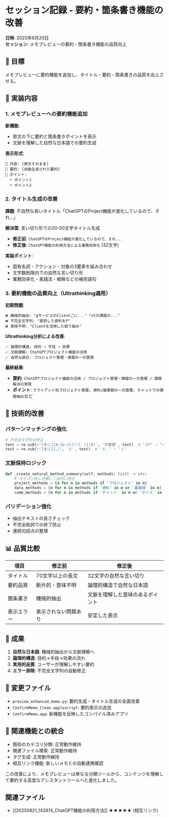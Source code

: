 # セッション記録 - 要約・箇条書き機能の改善

**日時**: 2025年6月20日  
**セッション**: メモプレビューの要約・箇条書き機能の品質向上

## 🎯 目標

メモプレビューに要約機能を追加し、タイトル・要約・箇条書きの品質を向上させる。

## 📝 実装内容

### 1. メモプレビューへの要約機能追加

**新機能**:
- 原文の下に要約と箇条書きポイントを表示
- 文脈を理解した自然な日本語での要約生成

**表示形式**:
```
📄 内容: [原文そのまま]
📝 要約: [自動生成された要約]
📌 ポイント:
  • ポイント1
  • ポイント2
```

### 2. タイトル生成の改善

**課題**: 不自然な長いタイトル「ChatGPTのProject機能が進化しているので、それ...」

**解決策**: 言い切り形での20-50文字タイトル生成
- **修正前**: `ChatGPTのProject機能が進化しているので、それ...`
- **修正後**: `ChatGPT機能の利用方法による業務効率化` (32文字)

**実装ポイント**:
- 固有名詞・アクション・対象の3要素を組み合わせ
- 文字数制限内での自然な言い切り形
- 業務効率化・実践法・戦略などの補完語句

### 3. 要約機能の品質向上（Ultrathinking適用）

**初期問題**:
```
❌ 機械的抽出: "gサービスのClientごに..." "ntの課題の..."
❌ 不完全文字列: "提供した資料をP"
❌ 意味不明: "Clientを活用した取り組み"
```

**Ultrathinking分析による改善**:
```
✅ 論理的構造: 目的 → 手段 → 効果
✅ 文脈理解: ChatGPTプロジェクト機能の活用
✅ 自然な統合: プロジェクト管理・情報の一元管理
```

**最終結果**:
- **要約**: `ChatGPTプロジェクト機能の活用 / プロジェクト管理・情報の一元管理 / 課題解決の実現`
- **ポイント**: `クライアント別プロジェクト管理`、`資料/議事録の一元管理`、`チャットでの課題抽出`など

## 🔧 技術的改善

### パターンマッチングの強化

```python
# 不完全文字列の修正
text = re.sub(r'[をに][A-Za-z](?:[、/]|$)', 'の管理', text)  # "をP" → "の管理"
text = re.sub(r'[をに][、]', 'と', text)  # "を、" → "と"
```

### 文脈保持ロジック

```python
def _create_natural_method_summary(self, methods: list) -> str:
    # カテゴリ別に分類して自然に統合
    project_methods = [m for m in methods if 'プロジェクト' in m]
    data_methods = [m for m in methods if '資料' in m or '議事録' in m]
    comm_methods = [m for m in methods if 'チャット' in m or 'ボイス' in m]
```

### バリデーション強化

- 抽出テキストの長さチェック
- 不完全助詞での終了防止
- 連続句読点の整理

## 📊 品質比較

| 項目 | 修正前 | 修正後 |
|------|--------|--------|
| タイトル | 70文字以上の長文 | 32文字の自然な言い切り |
| 要約品質 | 断片的・意味不明 | 論理的構造で自然な日本語 |
| 箇条書き | 機械的抽出 | 文脈を理解した意味のあるポイント |
| 表示エラー | 表示されない問題あり | 安定した表示 |

## 🎉 成果

1. **自然な日本語**: 機械的抽出から文脈理解へ
2. **論理的構造**: 目的→手段→効果の流れ
3. **実用的品質**: ユーザーが理解しやすい要約
4. **エラー排除**: 不完全文字列の自動修正

## 📁 変更ファイル

- `preview_enhanced_memo.py`: 要約生成・タイトル生成の全面改善
- `ConfirmMemo_Clean.applescript`: 要約表示の追加
- `ConfirmMemo.app`: 新機能を反映したコンパイル済みアプリ

## 🔗 関連機能との統合

- 既存のカテゴリ分類: 正常動作維持
- 関連ファイル検索: 正常動作維持  
- タグ生成: 正常動作維持
- 相互リンク機能: 新しいメモとの自動連携確認

この改善により、メモプレビューは単なる分類ツールから、コンテンツを理解して要約する高度なアシスタントツールへと進化しました。

## 関連ファイル

- [[20250621_142614_ChatGPT機能の利用方法]] ★★★★★ (相互リンク)
